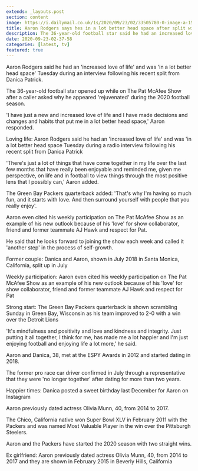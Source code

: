 ```yaml
---
extends: _layouts.post
section: content
image: https://i.dailymail.co.uk/1s/2020/09/23/02/33505780-0-image-a-15_1600824344129.jpg 
title: Aaron Rodgers says hes in a lot better head space after split with ex-girlfriend Danica Patrick 
description: The 36-year-old football star said he had an increased love of life and was in a lot better head space Tuesday during a radio interview following his recent split from Danica Patrick, 38. 
date: 2020-09-23-02-37-58 
categories: [latest, tv] 
featured: true 
--- 
```

Aaron Rodgers said he had an 'increased love of life' and was 'in a lot better head space' Tuesday during an interview following his recent split from Danica Patrick.

The 36-year-old football star opened up while on The Pat McAfee Show after a caller asked why he appeared 'rejuvenated' during the 2020 football season.

'I have just a new and increased love of life and I have made decisions and changes and habits that put me in a lot better head space,' Aaron responded.

Loving life: Aaron Rodgers said he had an 'increased love of life' and was 'in a lot better head space Tuesday during a radio interview following his recent split from Danica Patrick

'There's just a lot of things that have come together in my life over the last few months that have really been enjoyable and reminded me, given me perspective, on life and in football to view things through the most positive lens that I possibly can,' Aaron added.

The Green Bay Packers quarterback added: 'That's why I'm having so much fun, and it starts with love. And then surround yourself with people that you really enjoy'.

Aaron even cited his weekly participation on The Pat McAfee Show as an example of his new outlook because of his 'love' for show collaborator, friend and former teammate AJ Hawk and respect for Pat.

He said that he looks forward to joining the show each week and called it 'another step' in the process of self-growth.

Former couple: Danica and Aaron, shown in July 2018 in Santa Monica, California, split up in July

Weekly participation: Aaron even cited his weekly participation on The Pat McAfee Show as an example of his new outlook because of his 'love' for show collaborator, friend and former teammate AJ Hawk and respect for Pat

Strong start: The Green Bay Packers quarterback is shown scrambling Sunday in Green Bay, Wisconsin as his team improved to 2-0 with a win over the Detroit Lions

'It's mindfulness and positivity and love and kindness and integrity. Just putting it all together, I think for me, has made me a lot happier and I'm just enjoying football and enjoying life a lot more,' he said.

Aaron and Danica, 38, met at the ESPY Awards in 2012 and started dating in 2018.

The former pro race car driver confirmed in July through a representative that they were 'no longer together' after dating for more than two years.

Happier times: Danica posted a sweet birthday last December for Aaron on Instagram

Aaron previously dated actress Olivia Munn, 40, from 2014 to 2017.

The Chico, California native won Super Bowl XLV in February 2011 with the Packers and was named Most Valuable Player in the win over the Pittsburgh Steelers.

Aaron and the Packers have started the 2020 season with two straight wins.

Ex girlfriend: Aaron previously dated actress Olivia Munn, 40, from 2014 to 2017 and they are shown in February 2015 in Beverly Hills, California

